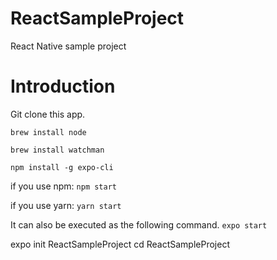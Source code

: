 # ReactSampleProject
React Native sample project

# Introduction

Git clone this app.

`brew install node`

`brew install watchman`

`npm install -g expo-cli`

if you use npm: `npm start`

if you use yarn: `yarn start`

It can also be executed as the following command.
`expo start`

expo init ReactSampleProject
cd ReactSampleProject
